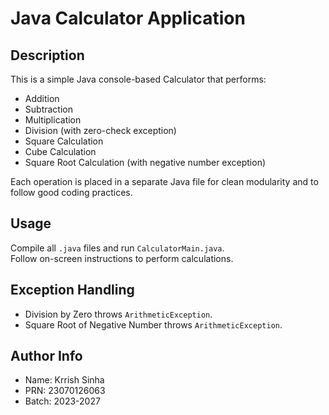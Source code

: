# Java Calculator Application

## Description
This is a simple Java console-based Calculator that performs:

- Addition
- Subtraction
- Multiplication
- Division (with zero-check exception)
- Square Calculation
- Cube Calculation
- Square Root Calculation (with negative number exception)

Each operation is placed in a separate Java file for clean modularity and to follow good coding practices.

## Usage
Compile all `.java` files and run `CalculatorMain.java`.  
Follow on-screen instructions to perform calculations.

## Exception Handling
- Division by Zero throws `ArithmeticException`.
- Square Root of Negative Number throws `ArithmeticException`.

## Author Info
- Name: Krrish Sinha
- PRN: 23070126063
- Batch: 2023-2027
  
